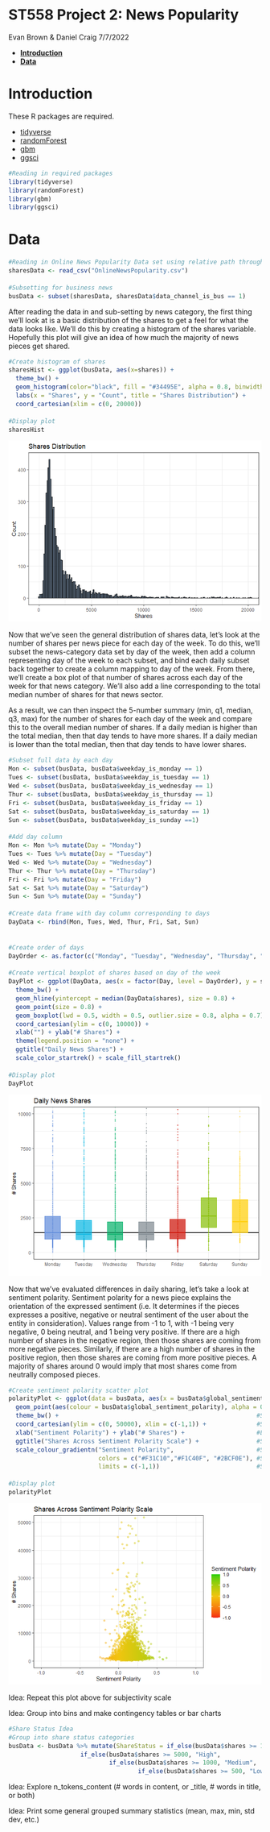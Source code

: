 ST558 Project 2: News Popularity
================
Evan Brown & Daniel Craig
7/7/2022

-   [**Introduction**](#introduction)
-   [**Data**](#data)

# **Introduction**

These R packages are required.

-   [tidyverse](https://www.tidyverse.org/packages/)  
-   [randomForest](https://www.tutorialspoint.com/r/r_random_forest.htm)  
-   [gbm](https://www.rdocumentation.org/packages/gbm/versions/2.1.8)  
-   [ggsci](https://cran.r-project.org/web/packages/ggsci/vignettes/ggsci.html)

``` r
#Reading in required packages
library(tidyverse)
library(randomForest)
library(gbm)
library(ggsci)
```

# **Data**

``` r
#Reading in Online News Popularity Data set using relative path through directory
sharesData <- read_csv("OnlineNewsPopularity.csv")

#Subsetting for business news
busData <- subset(sharesData, sharesData$data_channel_is_bus == 1)
```

After reading the data in and sub-setting by news category, the first
thing we’ll look at is a basic distribution of the shares to get a feel
for what the data looks like. We’ll do this by creating a histogram of
the shares variable. Hopefully this plot will give an idea of how much
the majority of news pieces get shared.

``` r
#Create histogram of shares 
sharesHist <- ggplot(busData, aes(x=shares)) +  
  theme_bw() +                                                                     #Set classic bw plot theme
  geom_histogram(color="black", fill = "#34495E", alpha = 0.8, binwidth = 100) +   #Color options, binwidth set to 100 shares
  labs(x = "Shares", y = "Count", title = "Shares Distribution") +                 #Set axis labels
  coord_cartesian(xlim = c(0, 20000))                                              #Set x axis limits

#Display plot
sharesHist
```

![](README_files/figure-gfmunnamed-chunk-82-1.png)<!-- -->

Now that we’ve seen the general distribution of shares data, let’s look
at the number of shares per news piece for each day of the week. To do
this, we’ll subset the news-category data set by day of the week, then
add a column representing day of the week to each subset, and bind each
daily subset back together to create a column mapping to day of the
week. From there, we’ll create a box plot of that number of shares
across each day of the week for that news category. We’ll also add a
line corresponding to the total median number of shares for that news
sector.

As a result, we can then inspect the 5-number summary (min, q1, median,
q3, max) for the number of shares for each day of the week and compare
this to the overall median number of shares. If a daily median is higher
than the total median, then that day tends to have more shares. If a
daily median is lower than the total median, then that day tends to have
lower shares.

``` r
#Subset full data by each day
Mon <- subset(busData, busData$weekday_is_monday == 1)
Tues <- subset(busData, busData$weekday_is_tuesday == 1)
Wed <- subset(busData, busData$weekday_is_wednesday == 1)
Thur <- subset(busData, busData$weekday_is_thursday == 1)
Fri <- subset(busData, busData$weekday_is_friday == 1)
Sat <- subset(busData, busData$weekday_is_saturday == 1)
Sun <- subset(busData, busData$weekday_is_sunday ==1)

#Add day column
Mon <- Mon %>% mutate(Day = "Monday")
Tues <- Tues %>% mutate(Day = "Tuesday")
Wed <- Wed %>% mutate(Day = "Wednesday")
Thur <- Thur %>% mutate(Day = "Thursday")
Fri <- Fri %>% mutate(Day = "Friday")
Sat <- Sat %>% mutate(Day = "Saturday")
Sun <- Sun %>% mutate(Day = "Sunday")

#Create data frame with day column corresponding to days
DayData <- rbind(Mon, Tues, Wed, Thur, Fri, Sat, Sun)


#Create order of days
DayOrder <- as.factor(c("Monday", "Tuesday", "Wednesday", "Thursday", "Friday", "Saturday", "Sunday"))

#Create vertical boxplot of shares based on day of the week  
DayPlot <- ggplot(DayData, aes(x = factor(Day, level = DayOrder), y = shares, fill = Day, color = Day)) + 
  theme_bw() +                                                              #Set classic bw plot theme
  geom_hline(yintercept = median(DayData$shares), size = 0.8) +             #Add line for overall median shares
  geom_point(size = 0.8) +                                                  #Add points
  geom_boxplot(lwd = 0.5, width = 0.5, outlier.size = 0.8, alpha = 0.7) +   #Create boxplot
  coord_cartesian(ylim = c(0, 10000)) +                                     #Set y axis limits 
  xlab("") + ylab("# Shares") +                                             #Label axis
  theme(legend.position = "none") +                                         #Remove legend
  ggtitle("Daily News Shares") +                                            #Set title
  scale_color_startrek() + scale_fill_startrek()                            #Set color theme

#Display plot
DayPlot
```

![](README_files/figure-gfmunnamed-chunk-83-1.png)<!-- -->

Now that we’ve evaluated differences in daily sharing, let’s take a look
at sentiment polarity. Sentiment polarity for a news piece explains the
orientation of the expressed sentiment (i.e. It determines if the pieces
expresses a positive, negative or neutral sentiment of the user about
the entity in consideration). Values range from -1 to 1, with -1 being
very negative, 0 being neutral, and 1 being very positive. If there are
a high number of shares in the negative region, then those shares are
coming from more negative pieces. Similarly, if there are a high number
of shares in the positive region, then those shares are coming from more
positive pieces. A majority of shares around 0 would imply that most
shares come from neutrally composed pieces.

``` r
#Create sentiment polarity scatter plot
polarityPlot <- ggplot(data = busData, aes(x = busData$global_sentiment_polarity, y = shares)) + 
  geom_point(aes(colour = busData$global_sentiment_polarity), alpha = 0.4) +  #Set fill by polarity
  theme_bw() +                                                       #Set classic bw plot theme   
  coord_cartesian(ylim = c(0, 50000), xlim = c(-1,1)) +              #Set axis limits
  xlab("Sentiment Polarity") + ylab("# Shares") +                    #Label axis
  ggtitle("Shares Across Sentiment Polarity Scale") +                #Set title
  scale_colour_gradientn("Sentiment Polarity",                       #Set legend title
                         colors = c("#F31C10","#F1C40F", "#2BCF0E"), #Set colors for x-axis gradient
                         limits = c(-1,1))                           #Setting axis-wide gradient limits
  
#Display plot
polarityPlot
```

![](README_files/figure-gfmunnamed-chunk-84-1.png)<!-- -->

Idea: Repeat this plot above for subjectivity scale

Idea: Group into bins and make contingency tables or bar charts

``` r
#Share Status Idea
#Group into share status categories
busData <- busData %>% mutate(ShareStatus = if_else(busData$shares >= 10000, "Very High",
                    if_else(busData$shares >= 5000, "High",
                            if_else(busData$shares >= 1000, "Medium",
                                    if_else(busData$shares >= 500, "Low", "Very Low")))))
```

Idea: Explore n\_tokens\_content (\# words in content, or \_title, \#
words in title, or both)

Idea: Print some general grouped summary statistics (mean, max, min, std
dev, etc.)
